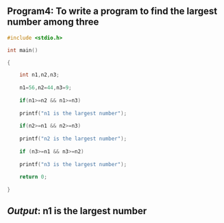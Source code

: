 ## Program4: To write a program to find the largest number among three 
```C
#include <stdio.h>

int main() 

{

    int n1,n2,n3;
    
    n1=56,n2=44,n3=9;
    
    if(n1>=n2 && n1>=n3)
    
    printf("n1 is the largest number");
    
    if(n2>=n1 && n2>=n3)
    
    printf("n2 is the largest number");
    
    if (n3>=n1 && n3>=n2)
    
    printf("n3 is the largest number");
    
    return 0;
    
}
```
## *Output*: n1 is the largest number
